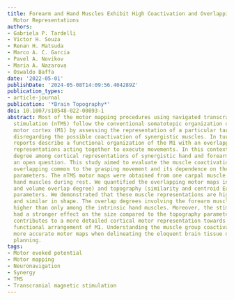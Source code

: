 ```yaml
---
title: Forearm and Hand Muscles Exhibit High Coactivation and Overlapping of Cortical
  Motor Representations
authors:
- Gabriela P. Tardelli
- Victor H. Souza
- Renan H. Matsuda
- Marco A. C. Garcia
- Pavel A. Novikov
- Maria A. Nazarova
- Oswaldo Baffa
date: '2022-05-01'
publishDate: '2024-05-08T14:09:56.404289Z'
publication_types:
- article-journal
publication: '*Brain Topography*'
doi: 10.1007/s10548-022-00893-1
abstract: Most of the motor mapping procedures using navigated transcranial magnetic
  stimulation (nTMS) follow the conventional somatotopic organization of the primary
  motor cortex (M1) by assessing the representation of a particular target muscle,
  disregarding the possible coactivation of synergistic muscles. In turn, multiple
  reports describe a functional organization of the M1 with an overlapping among motor
  representations acting together to execute movements. In this context, the overlap
  degree among cortical representations of synergistic hand and forearm muscles remains
  an open question. This study aimed to evaluate the muscle coactivation and representation
  overlapping common to the grasping movement and its dependence on the stimulation
  parameters. The nTMS motor maps were obtained from one carpal muscle and two intrinsic
  hand muscles during rest. We quantified the overlapping motor maps in size (area
  and volume overlap degree) and topography (similarity and centroid Euclidean distance)
  parameters. We demonstrated that these muscle representations are highly overlapped
  and similar in shape. The overlap degrees involving the forearm muscle were significantly
  higher than only among the intrinsic hand muscles. Moreover, the stimulation intensity
  had a stronger effect on the size compared to the topography parameters. Our study
  contributes to a more detailed cortical motor representation towards a synergistic,
  functional arrangement of M1. Understanding the muscle group coactivation may provide
  more accurate motor maps when delineating the eloquent brain tissue during pre-surgical
  planning.
tags:
- Motor evoked potential
- Motor mapping
- Neuronavigation
- Synergy
- TMS
- Transcranial magnetic stimulation
---
```

